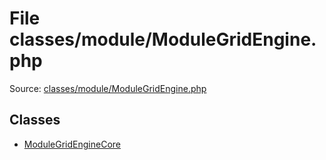 File classes/module/ModuleGridEngine.php
=========

Source: [classes/module/ModuleGridEngine.php](https://github.com/PrestaShop/PrestaShop/blob/1.6.0.9/classes/module/ModuleGridEngine.php)


Classes
-------

* [ModuleGridEngineCore](class.ModuleGridEngineCore.md)


